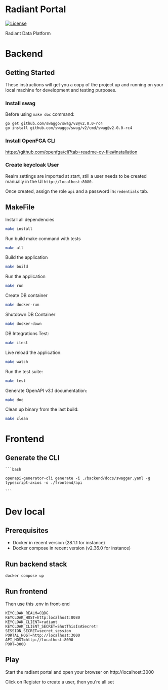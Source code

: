 # Radiant Portal

[![License](https://img.shields.io/badge/License-Apache%202.0-blue.svg)](https://opensource.org/license/apache-2-0)

Radiant Data Platform 

# Backend

## Getting Started

These instructions will get you a copy of the project up and running on your local machine for development and testing purposes.

### Install swag
Before using `make doc` command:

```
go get github.com/swaggo/swag/v2@v2.0.0-rc4
go install github.com/swaggo/swag/v2/cmd/swag@v2.0.0-rc4
```

### Install OpenFGA CLI

https://github.com/openfga/cli?tab=readme-ov-file#installation

### Create keycloak User

Realm settings are imported at start, still a user needs to be created manually in the UI `http://localhost:8080`.

Once created, assign the role `api` and a password in`credentials` tab.

## MakeFile

Install all dependencies
```bash
make install
```

Run build make command with tests
```bash
make all
```

Build the application
```bash
make build
```

Run the application
```bash
make run
```
Create DB container
```bash
make docker-run
```

Shutdown DB Container
```bash
make docker-down
```

DB Integrations Test:
```bash
make itest
```

Live reload the application:
```bash
make watch
```

Run the test suite:
```bash
make test
```

Generate OpenAPI v3.1 documentation:
```bash
make doc
```

Clean up binary from the last build:
```bash
make clean
```
# Frontend

## Generate the CLI
    
    ```bash 

    openapi-generator-cli generate -i ./backend/docs/swagger.yaml -g typescript-axios -o ./frontend/api

    ```

# Dev local

## Prerequisites

- Docker in recent version (28.1.1 for instance)
- Docker compose in recent version (v2.36.0 for instance)

## Run backend stack

```bash
docker compose up
```

## Run frontend

Then use this .env in front-end
```
KEYCLOAK_REALM=CQDG
KEYCLOAK_HOST=http:localhost:8080
KEYCLOAK_CLIENT=radiant
KEYCLOAK_CLIENT_SECRET=ShutThisIsASecret!
SESSION_SECRET=secret_session
PORTAL_HOST=http://localhost:3000
API_HOST=http://localhost:8090
PORT=3000
```

## Play 

Start the radiant portal and open your browser on http://localhost:3000

Click on Register to create a user, then you're all set